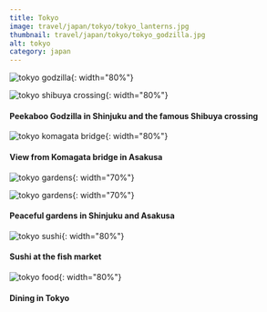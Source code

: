 ```yaml
---
title: Tokyo
image: travel/japan/tokyo/tokyo_lanterns.jpg
thumbnail: travel/japan/tokyo/tokyo_godzilla.jpg
alt: tokyo
category: japan
---
```


![tokyo godzilla](./assets/img/travel/japan/tokyo/tokyo_godzilla.jpg){: width="80%"}

![tokyo shibuya crossing](./assets/img/travel/japan/tokyo/tokyo_crossing.jpg){: width="80%"}

#### Peekaboo Godzilla in Shinjuku and the famous Shibuya crossing

![tokyo komagata bridge](./assets/img/travel/japan/tokyo/tokyo_bridge.jpg){: width="80%"}

#### View from Komagata bridge in Asakusa

![tokyo gardens](./assets/img/travel/japan/tokyo/tokyo_gardens1.jpg){: width="70%"}

![tokyo gardens](./assets/img/travel/japan/tokyo/tokyo_gardens2.jpg){: width="70%"}

#### Peaceful gardens in Shinjuku and Asakusa

![tokyo sushi](./assets/img/travel/japan/tokyo/tokyo_sushi.jpg){: width="80%"}

#### Sushi at the fish market

![tokyo food](./assets/img/travel/japan/tokyo/tokyo_food.jpg){: width="80%"}

#### Dining in Tokyo
